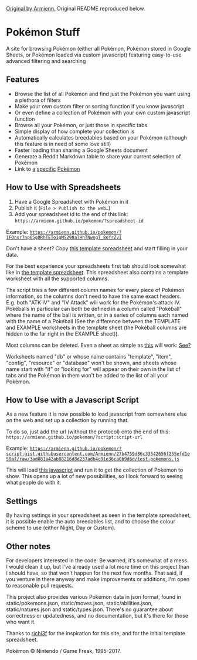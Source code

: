 [Original by Armienn.](https://github.com/Armienn/pokemon) Original README reproduced below.

# Pokémon Stuff

A site for browsing Pokémon (either all Pokémon, Pokémon stored in Google Sheets, or Pokémon loaded via custom javascript) featuring easy-to-use advanced filtering and searching

## Features

* Browse the list of all Pokémon and find just the Pokémon you want using a plethora of filters
* Make your own custom filter or sorting function if you know javascript
* Or even define a collection of Pokémon with your own custom javascript function
* Browse all your Pokémon, or just those in specific tabs
* Simple display of how complete your collection is
* Automatically calculates breedables based on your Pokémon (although this feature is in need of some love still)
* Faster loading than sharing a Google Sheets document
* Generate a Reddit Markdown table to share your current selection of Pokémon
* Link to [a](https://armienn.github.io/pokemon/#Magearna) [specific](https://armienn.github.io/pokemon/#123) [Pokémon](https://armienn.github.io/pokemon/#nidoran-m)

## How to Use with Spreadsheets

1. Have a Google Spreadsheet with Pokémon in it
2. Publish it (`File > Publish to the web…`)
3. Add your spreadsheet id to the end of this link: `https://armienn.github.io/pokemon/?spreadsheet-id`

Example: [`https://armienn.github.io/pokemon/?1FOnsr7np65g0RhTETo1gMS298alHhTNwngT_8oYrZvI`](https://armienn.github.io/pokemon/?1FOnsr7np65g0RhTETo1gMS298alHhTNwngT_8oYrZvI)

Don't have a sheet? Copy [this template spreadsheet](https://docs.google.com/spreadsheets/d/1mhDDWpfizdO1AitOMzAxODRQYNlHQAkpRRqBauzn4cI/edit?usp=sharing) and start filling in your data.

For the best experience your spreadsheets first tab should look somewhat like in [the template spreadsheet](https://docs.google.com/spreadsheets/d/1mhDDWpfizdO1AitOMzAxODRQYNlHQAkpRRqBauzn4cI/edit?usp=sharing). This spreadsheet also contains a template worksheet with all the supported columns.

The script tries a few different column names for every piece of Pokémon information, so the columns don't need to have the same exact headers. E.g. both "ATK IV" and "IV Attack" will work for the Pokémon's attack IV. Pokéballs in particular can both be defined in a column called "Pokéball" where the name of the ball is written, or in a series of columns each named with the name of a Pokéball (See the difference between the TEMPLATE and EXAMPLE worksheets in the template sheet (the Pokéball columns are hidden to the far right in the EXAMPLE sheet)).

Most columns can be deleted. Even a sheet as simple as [this](https://docs.google.com/spreadsheets/d/1Co8N7zAWXhPnKHTUOdPbLunalSDoGyDVoftpvV0IxDY/edit?usp=sharing) will work: [See?](https://armienn.github.io/pokemon/?1Co8N7zAWXhPnKHTUOdPbLunalSDoGyDVoftpvV0IxDY#1)

Worksheets named "db" or whose name contains "template", "item", "config", "resource" or "database" won't be shown, and sheets whose name start with "lf" or "looking for" will appear on their own in the list of tabs and the Pokémon in them won't be added to the list of all your Pokémon.

## How to Use with a Javascript Script

As a new feature it is now possible to load javascript from somewhere else on the web and set up a collection by running that. 

To do so, just add the url (without the protocol) onto the end of this: `https://armienn.github.io/pokemon/?script:script-url`

Example: [`https://armienn.github.io/pokemon/?script:gist.githubusercontent.com/Armienn/27b4759d86c33542656f255efd1e50af/raw/3ad081a42ab88216d8d237adb4c91e36ca0b9d6d/test-pokemons.js`](https://armienn.github.io/pokemon/?script:gist.githubusercontent.com/Armienn/27b4759d86c33542656f255efd1e50af/raw/3ad081a42ab88216d8d237adb4c91e36ca0b9d6d/test-pokemons.js)

This will load [this javascript](https://gist.githubusercontent.com/Armienn/27b4759d86c33542656f255efd1e50af/raw/3ad081a42ab88216d8d237adb4c91e36ca0b9d6d/test-pokemons.js) and run it to get the collection of Pokémon to show. This opens up a lot of new possibilities, so I look forward to seeing what people do with it.

## Settings

By having settings in your spreadsheet as seen in the template spreadsheet, it is possible enable the auto breedables list, and to choose the colour scheme to use (either Night, Day or Custom).

## Other notes

For developers interested in the code: Be warned, it's somewhat of a mess. I would clean it up, but I've already used a lot more time on this project than I should have, so that won't happen for the next few months. That said, if you venture in there anyway and make improvements or additions, I'm open to reasonable pull requests.

This project also provides various Pokémon data in json format, found in static/pokemons.json, static/moves.json, static/abilities.json, static/natures.json and static/types.json. There's no guarantee about correctness or updatedness, and no documentation, but it's there for those who want it.

Thanks to [richi3f](https://github.com/richi3f) for the inspiration for this site, and for the initial template spreadsheet.

Pokémon &copy; Nintendo / Game Freak, 1995-2017.
